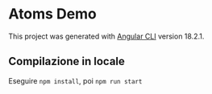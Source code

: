 # Atoms Demo

This project was generated with [Angular CLI](https://github.com/angular/angular-cli) version 18.2.1.

## Compilazione in locale

Eseguire `npm install`,  poi `npm run start`
